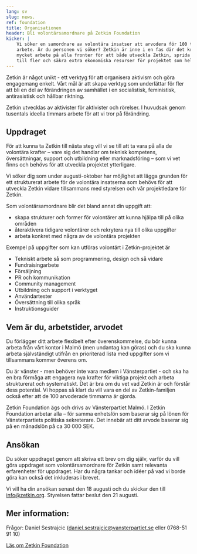 ```yaml
---
lang: sv
slug: news.
ref: foundation
title: Organisationen
header: Bli volontärsamordnare på Zetkin Foundation
kicker: |
    Vi söker en samordnare av volontära insatser att arvodera för 100 timmars
    arbete. Är du personen vi söker? Zetkin är inne i en fas där det krävs
    mycket arbete på alla fronter för att både utveckla Zetkin, sprida Zetkin
    till fler och säkra extra ekonomiska resurser för projektet som helhet.
---
```


Zetkin är något unikt - ett verktyg för att organisera aktivism och göra
engagemang enkelt. Vårt mål är att skapa verktyg som underlättar för fler att
bli en del av förändringen av samhället i en socialistisk, feministisk,
antirasistisk och hållbar riktning.

Zetkin utvecklas av aktivister för aktivister och rörelser. I huvudsak genom
tusentals ideella timmars arbete för att vi tror på förändring. 

## Uppdraget
För att kunna ta Zetkin till nästa steg vill vi se till att ta vara på alla
de volontära krafter – vare sig det handlar om teknisk kompetens,
översättningar, support och utbildning eller marknadsföring – som vi vet
finns och behövs för att utveckla projektet ytterligare. 

Vi söker dig som under augusti-oktober har möjlighet att lägga grunden för ett
strukturerat arbete för de volontära insatserna som behövs för att utveckla
Zetkin vidare tillsammans med styrelsen och vår projektledare för Zetkin.

Som volontärsamordnare blir det bland annat din uppgift att:

* skapa strukturer och former för volontärer att kunna hjälpa till på olika områden
* återaktivera tidigare volontärer och rekrytera nya till olika uppgifter
* arbeta konkret med några av de volontära projekten

Exempel på uppgifter som kan utföras volontärt i Zetkin-projektet är

* Tekniskt arbete så som programmering, design och så vidare
* Fundraisingarbete
* Försäljning
* PR och kommunikation
* Community management
* Utbildning och support i verktyget
* Användartester
* Översättning till olika språk 
* Instruktionsguider

## Vem är du, arbetstider, arvodet
Du förlägger ditt arbete flexibelt efter överenskommelse, du bör kunna arbeta
från vårt kontor i Malmö (men undantag kan göras) och du ska kunna arbeta
självständigt utifrån en prioriterad lista med uppgifter som vi tillsammans
kommer överens om.

Du är vänster - men behöver inte vara medlem i Vänsterpartiet - och ska ha en
bra förmåga att engagera nya krafter för viktiga projekt och arbeta
strukturerat och systematiskt. Det är bra om du vet vad Zetkin är och förstår
dess potential. Vi hoppas så klart du vill vara en del av Zetkin-familjen
också efter att de 100 arvoderade timmarna är gjorda.

Zetkin Foundation ägs och drivs av Vänsterpartiet Malmö. I Zetkin Foundation
arbetar alla – för samma enhetslön som baserar sig på lönen för Vänsterpartiets
politiska sekreterare. Det innebär att ditt arvode baserar sig på en månadslön
på ca 30 000 SEK.

## Ansökan
Du söker uppdraget genom att skriva ett brev om dig själv, varför du vill göra
uppdraget som volontärsamordnare för Zetkin samt relevanta erfarenheter för
uppdraget. Har du några tankar och idéer på vad vi borde göra kan också det
inkluderas i brevet.

Vi vill ha din ansökan senast den 18 augusti och du skickar den till
[info@zetkin.org](mailto:info@zetkin.org). Styrelsen fattar beslut den 21
augusti.

## Mer information:
Frågor: Daniel Sestrajcic ([daniel.sestrajcic@vansterpartiet.se](mailto:daniel.sestrajcic@gmail.com)
eller 0768-51 91 10)

[Läs om Zetkin Foundation](/sv/foundation)
